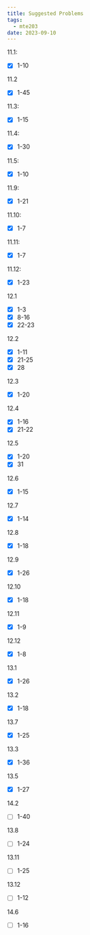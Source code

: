 ```yaml
---
title: Suggested Problems
tags:
  - mte203
date: 2023-09-10
---
```

11.1: 
- [x] 1-10

11.2
- [x] 1-45

11.3: 
- [x] 1-15

11.4: 
- [x] 1-30

11.5: 
- [x] 1-10

11.9: 
- [x] 1-21

11.10: 
- [x] 1-7

11.11:
- [x] 1-7

11.12:
- [x] 1-23

12.1
- [x] 1-3
- [x] 8-16
- [x] 22-23

12.2
- [x] 1-11
- [x] 21-25
- [x] 28

12.3
- [x] 1-20

12.4
- [x] 1-16
- [x] 21-22

12.5
- [x] 1-20
- [x] 31

12.6
- [x] 1-15

12.7
- [x] 1-14

12.8
- [x] 1-18

12.9
- [x] 1-26

12.10
- [x] 1-18

12.11
- [x] 1-9

12.12
- [x] 1-8

13.1
- [x] 1-26

13.2
- [x] 1-18

13.7
- [x] 1-25

13.3
- [x] 1-36

13.5
- [x] 1-27

14.2
- [ ] 1-40

13.8
- [ ] 1-24

13.11
- [ ] 1-25

13.12
- [ ] 1-12

14.6
- [ ] 1-16